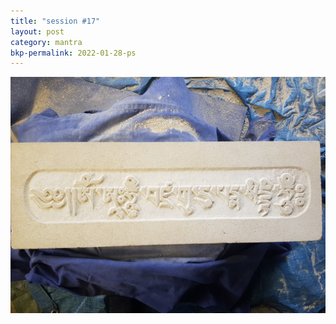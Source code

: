 ```yaml
---
title: "session #17"
layout: post
category: mantra
bkp-permalink: 2022-01-28-ps
---
```


![Padmasambhava17](/assets/images/mani/padmasambhava/ps17.jpg)  

